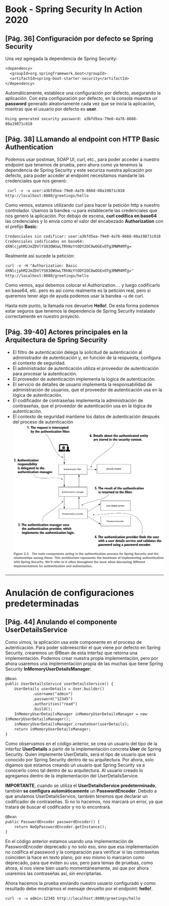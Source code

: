 # Book - Spring Security In Action 2020

## [Pág. 36] Configuración por defecto se Spring Security

Una vez agregada la dependencia de Spring Security:

````
<dependency>
  <groupId>org.springframework.boot</groupId>
  <artifactId>spring-boot-starter-security</artifactId>
</dependency>
````

Automáticamente, establece una configuración por defecto, asegurando la aplicación.
Con esta configuración por defecto, en la consola muestra un **password** generado aleatoriamente cada vez que se inicia
la aplicación, mientras que el usuario por defecto es **user**.

````
Using generated security password: a3bfd5ea-79e0-4a76-8668-08a19871c818
````

## [Pág. 38] LLamando al endpoint con HTTP Basic Authentication

Podemos usar postman, SOAP UI, curl, etc., para poder acceder a nuestro endpoint que
tenemos de prueba, pero ahora como ya tenemos la dependencia de Spring Security y este
securiza nuestra aplicación por defecto, para poder acceder al endpoint necesitamos
mandarle las credenciales que nos generó:

````
 curl -v -u user:a3bfd5ea-79e0-4a76-8668-08a19871c818 http://localhost:8080/greetings/hello
````

Como vemos, estamos utilizando curl para hacer la petición http a nuestro controlador. Usamos
la bandea -u para establecerle las credenciales que nos generó la aplicación. Por debajo de escena,
**curl codifica en base64** las credenciales y lo envía como el valor del encabezado **Authorization**
con el prefijo **Basic**:

````
Credenciales sin codificar: user:a3bfd5ea-79e0-4a76-8668-08a19871c818
Credenciales codificadas en base64: dXNlcjphM2JmZDVlYS03OWUwLTRhNzYtODY2OC0wOGExOTg3MWM4MTg=
````

Realmente así sucede la petición:

````
curl -v -H "Authorization: Basic dXNlcjphM2JmZDVlYS03OWUwLTRhNzYtODY2OC0wOGExOTg3MWM4MTg=" http://localhost:8080/greetings/hello
````

Como vemos, aquí debemos colocar el Authorization.... y luego codificarlo en base64, etc.
pero es así como realmente es la petición real, pero si queremos tener algo de ayuda podemos usar
la bandea -u de curl.

Hasta este punto, la llamada nos devuelve **Hello!**. De esta forma podemos estar seguros que tenemos
la dependencia de Spring Security instalado correctamente en nuestro proyecto.

## [Pág. 39-40] Actores principales en la Arquitectura de Spring Security

- El filtro de autenticación delega la solicitud de autenticación al administrador de autenticación y, en función de la
  respuesta, configura el contexto de seguridad.
- El administrador de autenticación utiliza el proveedor de autenticación para procesar la autenticación.
- El proveedor de autenticación implementa la lógica de autenticación.
- El servicio de detalles de usuario implementa la responsabilidad de administración de usuarios, que el proveedor de
  autenticación usa en la lógica de autenticación.
- El codificador de contraseñas implementa la administración de contraseñas, que el proveedor de autenticación usa en la
  lógica de autenticación.
- El contexto de seguridad mantiene los datos de autenticación después del proceso de autenticación
  ![Arquitectura principal](./assets/Main-components-authentication-spring-security.png)

---

# Anulación de configuraciones predeterminadas

## [Pág. 44] Anulando el componente UserDetailsService

Como vimos, la aplicación usa este componente en el proceso de autenticación. Para poder sobreescribir el que viene por
defecto en Spring Security, crearemos un @Bean de esta interfaz que retorna una implementación. Podemos crear nuestra
propia implementación, pero por ahora usaremos una implementación propia de las muchas que tiene Spring Security
**InMemoryUserDetailsManager**:

````
@Bean
public UserDetailsService userDetailsService() {
    UserDetails userDetails = User.builder()
            .username("admin")
            .password("12345")
            .authorities("read")
            .build();
    InMemoryUserDetailsManager inMemoryUserDetailsManager = new InMemoryUserDetailsManager();
    inMemoryUserDetailsManager.createUser(userDetails);
    return inMemoryUserDetailsManager;
}
````

Como observamos en el código anterior, se crea un usuario del tipo de la interfaz **UserDetails** a partir de la
implementación concreta **User** de Spring Security. Quien implemente UserDetails, será el tipo de usuario
que será conocido por Spring Security dentro de su arquitectura. Por ahora, solo digamos que estamos creando
un usuario que Spring Security va a conocerlo como tal dentro de su arquitectura. Al usuario creado lo
agregamos dentro de la implementación del UserDetailsService.

**IMPORTANTE**, cuando se utiliza el **UserDetailsService predeterminado**, también **se configura automáticamente** un
**PasswordEncoder**. Debido a que anulamos UserDetailsService, también tenemos que declarar un codificador de
contraseñas. Si no lo hacemos, nos marcará un error, ya que tratará de buscar el codificador y no lo encontrará.

````
@Bean
public PasswordEncoder passwordEncoder() {
    return NoOpPasswordEncoder.getInstance();
}
````

En el código anterior estamos usando una implementación de PasswordEncoder deprecado y no solo eso, sino que esa
implementación no codifica el password y la comparación para verificar si las contraseñas coinciden la hace en
texto plano, por eso mismo lo marcaron como deprecado, para que eviten su uso, pero para temas de pruebas,
como ahora, sí nos viene bien usarlo momentáneamente, así que por ahora usaremos las contraseñas así, sin encriptarlas.

Ahora hacemos la prueba enviando nuestro usuario configurado y como resultado
debe mostrarnos el mensaje devuelto por el endpoint: **hello!**.

````
curl -v -u admin:12345 http://localhost:8080/greetings/hello
````